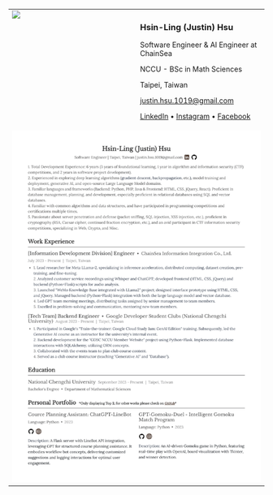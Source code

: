 <table>
  <tr>
    <!-- Top languages card -->
    <td valign="top" width="50%">
      <a href="https://github.com/JustinHsu1019/JustinHsu1019/blob/main/Top_Lang.md">
        <img src="https://justinhsu-stats.vercel.app/api/top-langs/?username=JustinHsu1019&hide=html" width="100%" />
      </a>
    </td>
    <!-- Profile Description -->
    <td valign="top" width="50%">
      <h3>Hsin-Ling (Justin) Hsu</h3>
      <p>Software Engineer & AI Engineer at ChainSea</p>
      <p>NCCU - BSc in Math Sciences</p>
      <p>Taipei, Taiwan</p>
      <p><a href="mailto:justin.hsu.1019@gmail.com">justin.hsu.1019@gmail.com</a></p>
      <p>
        <a href="https://www.linkedin.com/in/justinhsu101999/">LinkedIn</a> •
        <a href="https://www.instagram.com/justin.hsu.99/">Instagram</a> •
        <a href="https://www.facebook.com/JustinHsu1019/">Facebook</a>
      </p>
    </td>
  </tr>
  <tr>
    <td colspan="2" valign="top">
      <a href="https://github.com/JustinHsu1019/JustinHsu1019/raw/main/JustinHsu_Resume.pdf">
        <img src="https://github.com/JustinHsu1019/JustinHsu1019/raw/main/JustinHsu_Resume.png" width="100%" alt="簡歷預覽" />
      </a>
    </td>
  </tr>
</table>
